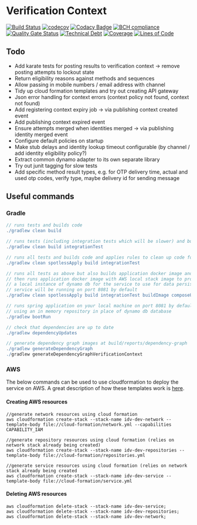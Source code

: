 # Verification Context

[![Build Status](https://travis-ci.org/michaelruocco/verification-context.svg?branch=master)](https://travis-ci.org/michaelruocco/verification-context)
[![codecov](https://codecov.io/gh/michaelruocco/verification-context/branch/master/graph/badge.svg)](https://codecov.io/gh/michaelruocco/verification-context)
[![Codacy Badge](https://app.codacy.com/project/badge/Grade/50ea0e3060f540e7aa0ddebc10591862)](https://www.codacy.com/manual/michaelruocco/verification-context?utm_source=github.com&amp;utm_medium=referral&amp;utm_content=michaelruocco/verification-context&amp;utm_campaign=Badge_Grade)
[![BCH compliance](https://bettercodehub.com/edge/badge/michaelruocco/verification-context?branch=master)](https://bettercodehub.com/)
[![Quality Gate Status](https://sonarcloud.io/api/project_badges/measure?project=michaelruocco_verification-context&metric=alert_status)](https://sonarcloud.io/dashboard?id=michaelruocco_verification-context)
[![Technical Debt](https://sonarcloud.io/api/project_badges/measure?project=michaelruocco_verification-context&metric=sqale_index)](https://sonarcloud.io/dashboard?id=michaelruocco_verification-context)
[![Coverage](https://sonarcloud.io/api/project_badges/measure?project=michaelruocco_verification-context&metric=coverage)](https://sonarcloud.io/dashboard?id=michaelruocco_verification-context)
[![Lines of Code](https://sonarcloud.io/api/project_badges/measure?project=michaelruocco_verification-context&metric=ncloc)](https://sonarcloud.io/dashboard?id=michaelruocco_verification-context)

## Todo

*   Add karate tests for posting results to verification context -> remove posting attempts to lockout state
*   Return eligibility reasons against methods and sequences
*   Allow passing in mobile numbers / email address with channel
*   Tidy up cloud formation templates and try out creating API gateway
*   Json error handling for context errors (context policy not found, context not found)
*   Add registering context expiry job -> via publishing context created event
*   Add publishing context expired event
*   Ensure attempts merged when identities merged -> via publishing identity merged event
*   Configure default policies on startup
*   Make stub delays and identity lookup timeout configurable (by channel / add identity eligibility policy?)
*   Extract common dynamo adapter to its own separate library
*   Try out junit tagging for slow tests
*   Add specific method result types, e.g. for OTP delivery time, actual and used otp codes, verify type, 
    maybe delivery id for sending message

## Useful commands

### Gradle

```gradle
// runs tests and builds code
./gradlew clean build
```

```gradle
// runs tests (including integration tests which will be slower) and builds code
./gradlew clean build integrationTest
```

```gradle
// runs all tests and builds code and applies rules to clean up code formatting etc
./gradlew clean spotlessApply build integrationTest
```

```gradle
// runs all tests as above but also builds application docker image and
// then runs application docker image with AWS local stack image to provide
// a local instance of dynamo db for the service to use for data persistence
// service will be running on port 8081 by default
./gradlew clean spotlessApply build integrationTest buildImage composeUp
```

```gradle
// runs spring application on your local machine on port 8081 by default
// using an in memory repository in place of dynamo db database
./gradlew bootRun
```

```gradle
// check that dependencies are up to date
./gradlew dependencyUpdates
```

```gradle
// generate dependency graph images at build/reports/dependency-graph
./gradlew generateDependencyGraph
./gradlew generateDependencyGraphVerificationContext
```

### AWS

The below commands can be used to use cloudformation to deploy the service on AWS.
A great description of how these templates work is [here](https://reflectoring.io/aws-cloudformation-deploy-docker-image/).

#### Creating AWS resources

```aws
//generate network resources using cloud formation
aws cloudformation create-stack --stack-name idv-dev-network --template-body file://cloud-formation/network.yml --capabilities CAPABILITY_IAM
```

```aws
//generate repository resources using cloud formation (relies on network stack already being created)
aws cloudformation create-stack --stack-name idv-dev-repositories --template-body file://cloud-formation/repositories.yml
```

```aws
//generate service resources using cloud formation (relies on network stack already being created
aws cloudformation create-stack --stack-name idv-dev-service --template-body file://cloud-formation/service.yml
```

#### Deleting AWS resources

```aws
aws cloudformation delete-stack --stack-name idv-dev-service;
aws cloudformation delete-stack --stack-name idv-dev-repositories;
aws cloudformation delete-stack --stack-name idv-dev-network;
```